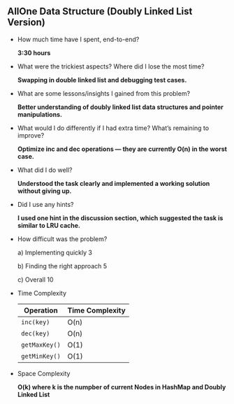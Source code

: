 

## AllOne Data Structure (Doubly Linked List Version)

- How much time have I spent, end-to-end? 
    
    **3:30 hours**

- What were the trickiest aspects? Where did I lose the most time?

    **Swapping in double linked list and debugging test cases.**

- What are some lessons/insights I gained from this problem?

    **Better understanding of doubly linked list data structures and pointer manipulations.**

- What would I do differently if I had extra time? What’s remaining to improve?

    **Optimize inc and dec operations — they are currently O(n) in the worst case.**

- What did I do well?

    **Understood the task clearly and implemented a working solution without giving up.**

- Did I use any hints?

    **I used one hint in the discussion section, which suggested the task is similar to LRU cache.**


- How difficult was the problem?

    a) Implementing quickly	3

    b) Finding the right approach	5

    c) Overall	10

- Time Complexity

    | Operation       | Time Complexity |
    |-----------------|-----------------|
    | `inc(key)`      | O(n)            |
    | `dec(key)`      | O(n)            |
    |`getMaxKey()`    | O(1)            |
    | `getMinKey()`   | O(1)            |

- Space Complexity 

    **O(k) where k is the numpber of current Nodes in HashMap and Doubly Linked List**
